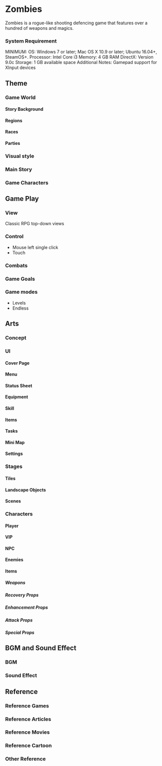 # Zombies
Zombies is a rogue-like shooting defencing game that features over a hundred of weapons and magics.

### System Requirement
MINIMUM:
OS: Windows 7 or later; Mac OS X 10.9 or later; Ubuntu 16.04+, SteamOS+.
Processor: Intel Core i3
Memory: 4 GB RAM
DirectX: Version 9.0c
Storage: 1 GB available space
Additional Notes: Gamepad support for XInput devices

## Theme
### Game World
#### Story Background
#### Regions
#### Races
#### Parties
### Visual style
### Main Story
### Game Characters

## Game Play
### View 
Classic RPG top-down views
### Control
* Mouse left single click
* Touch
### Combats
### Game Goals
### Game modes
* Levels
* Endless

## Arts
### Concept
### UI
#### Cover Page
#### Menu
#### Status Sheet
#### Equipment
#### Skill
#### Items
#### Tasks
#### Mini Map
#### Settings
### Stages
#### Tiles
#### Landscape Objects
#### Scenes
### Characters
#### Player
#### VIP
#### NPC
#### Enemies
#### Items
##### Weapons
##### Recovery Props
##### Enhancement Props
##### Attack Props
##### Special Props


## BGM and Sound Effect
### BGM
### Sound Effect

## Reference
### Reference Games
### Reference Articles
### Reference Movies
### Reference Cartoon
### Other Reference
